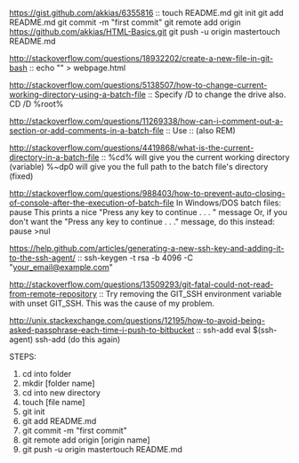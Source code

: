 https://gist.github.com/akkias/6355816 ::
touch README.md
git init
git add README.md
git commit -m "first commit"
git remote add origin https://github.com/akkias/HTML-Basics.git
git push -u origin mastertouch README.md

http://stackoverflow.com/questions/18932202/create-a-new-file-in-git-bash ::
echo "" > webpage.html

http://stackoverflow.com/questions/5138507/how-to-change-current-working-directory-using-a-batch-file ::
Specify /D to change the drive also.
CD /D %root%

http://stackoverflow.com/questions/11269338/how-can-i-comment-out-a-section-or-add-comments-in-a-batch-file ::
Use :: (also REM)

http://stackoverflow.com/questions/4419868/what-is-the-current-directory-in-a-batch-file ::
%cd% will give you the current working directory (variable)
%~dp0 will give you the full path to the batch file's directory (fixed)

http://stackoverflow.com/questions/988403/how-to-prevent-auto-closing-of-console-after-the-execution-of-batch-file
In Windows/DOS batch files:
pause
This prints a nice "Press any key to continue . . . " message
Or, if you don't want the "Press any key to continue . . ." message, do this instead:
pause >nul

https://help.github.com/articles/generating-a-new-ssh-key-and-adding-it-to-the-ssh-agent/ ::
ssh-keygen -t rsa -b 4096 -C "your_email@example.com"

http://stackoverflow.com/questions/13509293/git-fatal-could-not-read-from-remote-repository ::
Try removing the GIT_SSH environment variable with unset GIT_SSH. This was the cause of my problem.

http://unix.stackexchange.com/questions/12195/how-to-avoid-being-asked-passphrase-each-time-i-push-to-bitbucket ::
ssh-add
eval $(ssh-agent)
ssh-add (do this again)

STEPS:
1. cd into folder
2. mkdir [folder name]
3. cd into new directory
4. touch [file name]
5. git init
6. git add README.md
7. git commit -m "first commit"
8. git remote add origin [origin name]
9. git push -u origin mastertouch README.md